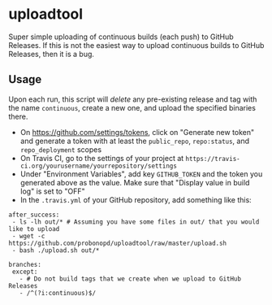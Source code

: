 # uploadtool

Super simple uploading of continuous builds (each push) to GitHub Releases. If this is not the easiest way to upload continuous builds to GitHub Releases, then it is a bug.

## Usage

Upon each run, this script will _delete_ any pre-existing release and tag with the name `continuous`, create a new one, and upload the specified binaries there.

 - On https://github.com/settings/tokens, click on "Generate new token" and generate a token with at least the `public_repo`, `repo:status`, and `repo_deployment` scopes
 - On Travis CI, go to the settings of your project at `https://travis-ci.org/yourusername/yourrepository/settings`
 - Under "Environment Variables", add key `GITHUB_TOKEN` and the token you generated above as the value. Make sure that "Display value in build log" is set to "OFF"
 - In the `.travis.yml` of your GitHub repository, add something like this:
 
 ```
 after_success:
  - ls -lh out/* # Assuming you have some files in out/ that you would like to upload
  - wget -c https://github.com/probonopd/uploadtool/raw/master/upload.sh
  - bash ./upload.sh out/*
  
branches:
  except:
    - # Do not build tags that we create when we upload to GitHub Releases
    - /^(?i:continuous)$/

 ```
